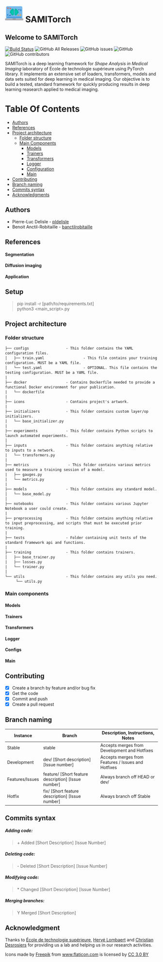 # <img src="/icons/artificial-intelligence.png" width="60" vertical-align="bottom"> SAMITorch

## Welcome to SAMITorch

[![Build Status](https://travis-ci.com/sami-ets/SamiTorch.svg?branch=master)](https://travis-ci.com/sami-ets/SamiTorch)
![GitHub All Releases](https://img.shields.io/github/downloads/sami-ets/SamiTorch/total.svg)
![GitHub issues](https://img.shields.io/github/issues/sami-ets/SamiTorch.svg)
![GitHub](https://img.shields.io/github/license/sami-ets/SamiTorch.svg)
![GitHub contributors](https://img.shields.io/github/contributors/sami-ets/SamiTorch.svg)


SAMITorch is a deep learning framework for *Shape Analysis in Medical Imaging* laboratory of École de technologie supérieure using PyTorch library.
It implements an extensive set of loaders, transformers, models and data sets suited for deep learning in medical imaging.
Our objective is to build a tested, standard framework for quickly producing results in deep learning reasearch applied to medical imaging. 

# Table Of Contents

-  [Authors](#authors)
-  [References](#references)
-  [Project architecture](#project-architecture)
    -  [Folder structure](#folder-structure)
    -  [Main Components](#main-components)
        -  [Models](#models)
        -  [Trainers](#trainers)
        -  [Transformers](#transformers)
        -  [Logger](#logger)
        -  [Configuration](#configs)
        -  [Main](#main)
 -  [Contributing](#contributing)
 -  [Branch naming](#branch-naming)
 -  [Commits syntax](#commits-syntax)
 -  [Acknowledgments](#acknowledgments)
 
 
## Authors

* Pierre-Luc Delisle - [pldelisle](https://github.com/pldelisle) 
* Benoit Anctil-Robitaille - [banctilrobitaille](https://github.com/banctilrobitaille)

## References

#### Segmentation

#### Diffusion imaging

#### Application


## Setup
> pip install -r [path/to/requirements.txt]  
> python3 <main_script>.py


## Project architecture
### Folder structure

```
├── configs                 - This folder contains the YAML configuration files.
│   ├── train.yaml                  - This file contains your training configuration. MUST be a YAML file.
│   └── test.yaml                   - OPTIONAL. This file contains the testing configuration. MUST be a YAML file.
|
├── docker                  - Contains Dockerfile needed to provide a functional Docker environment for your publication.
|   └── dockerfile
|
├── icons                   - Contains project's artwork.
|
├── initializers            - This folder contains custom layer/op initializers.  
|   └── base_initializer.py
|
├── experiments             - This folder contains Python scripts to launch automated experiments.
│
├── inputs                  - This folder contains anything relative to inputs to a network.
|   └── transformers.py  
|
├── metrics                  - This folder contains various metrics used to measure a training session of a model.
|   ├── gauges.py 
|   └── metrics.py
|   
├── models                  - This folder contains any standard model.
│   └── base_model.py                   
│
├── notebooks               - This folder contains various Jupyter Notebook a user could create.   
|
├── preprocessing           - This folder contains anything relative to input preprocessing, and scripts that must be executed prior training.
|
├── tests                   - Folder containing unit tests of the standard framework api and functions.
|   
├── training                - This folder contains trainers.
│   ├── base_trainer.py 
|   ├── losses.py  
|   └── trainer.py
│  
└── utils                   - This folder contains any utils you need.
     └── utils.py
```

### Main components
#### Models

#### Trainers

#### Transformers

#### Logger

#### Configs

#### Main

## Contributing
- [X] Create a branch by feature and/or bug fix
- [X] Get the code
- [X] Commit and push
- [X] Create a pull request

## Branch naming

| Instance        | Branch                                              | Description, Instructions, Notes                   |
|-----------------|-----------------------------------------------------|----------------------------------------------------|
| Stable          | stable                                              | Accepts merges from Development and Hotfixes       |
| Development     | dev/ [Short description] [Issue number]             | Accepts merges from Features / Issues and Hotfixes |
| Features/Issues | feature/ [Short feature description] [Issue number] | Always branch off HEAD or dev/                     |
| Hotfix          | fix/ [Short feature description] [Issue number]     | Always branch off Stable                           |

## Commits syntax

##### Adding code:
> \+ Added [Short Description] [Issue Number]

##### Deleting code:
> \- Deleted [Short Description] [Issue Number]

##### Modifying code:
> \* Changed [Short Description] [Issue Number]

##### Merging branches:
> Y Merged [Short Description]

## Acknowledgment
Thanks to [École de technologie supérieure](https://www.etsmtl.ca/), [Hervé Lombaert](https://profs.etsmtl.ca/hlombaert/) and [Christian Desrosiers](https://www.etsmtl.ca/Professeurs/cdesrosiers/Accueil) for providing us a lab and helping us in our research activities.

Icons made by <a href="http://www.flaticon.com/authors/freepik" title="Freepik">Freepik</a> from <a href="http://www.flaticon.com" title="Flaticon">www.flaticon.com</a> is licensed by <a href="http://creativecommons.org/licenses/by/3.0/" title="Creative Commons BY 3.0" target="_blank">CC 3.0 BY</a>
